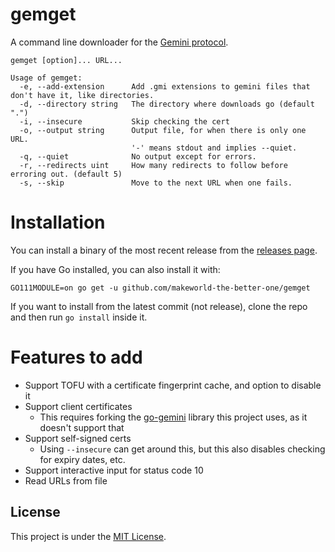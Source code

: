 # gemget

A command line downloader for the [Gemini protocol](https://gemini.circumlunar.space/).

```
gemget [option]... URL...

Usage of gemget:
  -e, --add-extension      Add .gmi extensions to gemini files that don't have it, like directories.
  -d, --directory string   The directory where downloads go (default ".")
  -i, --insecure           Skip checking the cert
  -o, --output string      Output file, for when there is only one URL.
                           '-' means stdout and implies --quiet.
  -q, --quiet              No output except for errors.
  -r, --redirects uint     How many redirects to follow before erroring out. (default 5)
  -s, --skip               Move to the next URL when one fails.
```

# Installation
You can install a binary of the most recent release from the [releases page](https://github.com/makeworld-the-better-one/gemget/releases/).

If you have Go installed, you can also install it with:
```
GO111MODULE=on go get -u github.com/makeworld-the-better-one/gemget
```

If you want to install from the latest commit (not release), clone the repo and then run `go install` inside it.

# Features to add
- Support TOFU with a certificate fingerprint cache, and option to disable it
- Support client certificates
  - This requires forking the [go-gemini](https://git.sr.ht/~yotam/go-gemini) library this project uses, as it doesn't support that
- Support self-signed certs
  - Using `--insecure` can get around this, but this also disables checking for expiry dates, etc.
- Support interactive input for status code 10
- Read URLs from file

## License
This project is under the [MIT License](./LICENSE).
